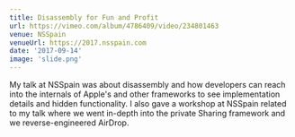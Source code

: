 ```yaml
---
title: Disassembly for Fun and Profit
url: https://vimeo.com/album/4786409/video/234801463
venue: NSSpain
venueUrl: https://2017.nsspain.com
date: '2017-09-14'
image: 'slide.png'
---
```


My talk at NSSpain was about disassembly and how developers can reach into the internals of Apple's and other frameworks to see implementation details and hidden functionality. I also gave a workshop at NSSpain related to my talk where we went in-depth into the private Sharing framework and we reverse-engineered AirDrop.

